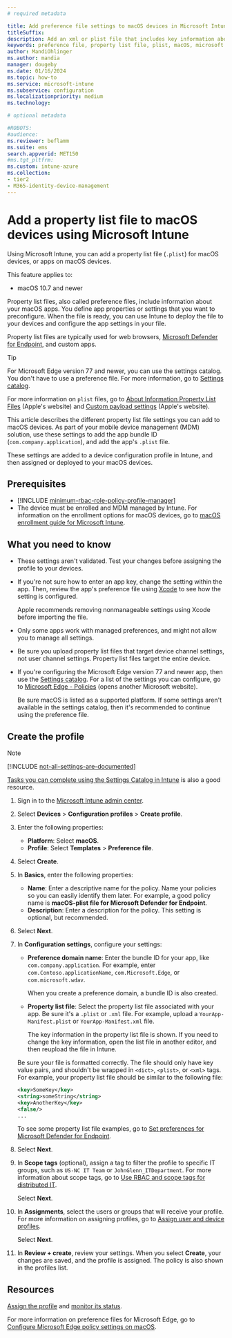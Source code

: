 ```yaml
---
# required metadata

title: Add preference file settings to macOS devices in Microsoft Intune
titleSuffix:
description: Add an xml or plist file that includes key information about your app. Use a preference file device configuration profile to change key information in the property list file, and assign it to your macOS devices in Microsoft Intune.
keywords: preference file, property list file, plist, macOS, microsoft intune, endpoint management
author: MandiOhlinger
ms.author: mandia
manager: dougeby
ms.date: 01/16/2024
ms.topic: how-to
ms.service: microsoft-intune
ms.subservice: configuration
ms.localizationpriority: medium
ms.technology:

# optional metadata

#ROBOTS:
#audience:
ms.reviewer: beflamm
ms.suite: ems
search.appverid: MET150
#ms.tgt_pltfrm:
ms.custom: intune-azure
ms.collection:
- tier2
- M365-identity-device-management
---
```


# Add a property list file to macOS devices using Microsoft Intune

Using Microsoft Intune, you can add a property list file (`.plist`) for macOS devices, or apps on macOS devices.

This feature applies to:

- macOS 10.7 and newer

Property list files, also called preference files, include information about your macOS apps. You define app properties or settings that you want to preconfigure. When the file is ready, you can use Intune to deploy the file to your devices and configure the app settings in your file.

Property list files are typically used for web browsers, [Microsoft Defender for Endpoint](/microsoft-365/security/defender-endpoint/microsoft-defender-endpoint-mac), and custom apps.

> [!TIP]
> For Microsoft Edge version 77 and newer, you can use the settings catalog. You don't have to use a preference file. For more information, go to [Settings catalog](settings-catalog.md).

For more information on `plist` files, go to [About Information Property List Files](https://developer.apple.com/library/archive/documentation/General/Reference/InfoPlistKeyReference/Articles/AboutInformationPropertyListFiles.html) (Apple's website) and [Custom payload settings](https://support.apple.com/guide/mdm/custom-mdm9abbdbe7/1/web/1) (Apple's website).

This article describes the different property list file settings you can add to macOS devices. As part of your mobile device management (MDM) solution, use these settings to add the app bundle ID (`com.company.application`), and add the app's `.plist` file.

These settings are added to a device configuration profile in Intune, and then assigned or deployed to your macOS devices.

## Prerequisites

- [!INCLUDE [minimum-rbac-role-policy-profile-manager](../includes/minimum-rbac-role-policy-profile-manager.md)]
- The device must be enrolled and MDM managed by Intune. For information on the enrollment options for macOS devices, go to [macOS enrollment guide for Microsoft Intune](../fundamentals/deployment-guide-enrollment-macos.md).

## What you need to know

- These settings aren't validated. Test your changes before assigning the profile to your devices.
- If you're not sure how to enter an app key, change the setting within the app. Then, review the app's preference file using [Xcode](https://developer.apple.com/xcode/) to see how the setting is configured.

  Apple recommends removing nonmanageable settings using Xcode before importing the file.

- Only some apps work with managed preferences, and might not allow you to manage all settings.
- Be sure you upload property list files that target device channel settings, not user channel settings. Property list files target the entire device.
- If you're configuring the Microsoft Edge version 77 and newer app, then use the [Settings catalog](settings-catalog.md). For a list of the settings you can configure, go to [Microsoft Edge - Policies](/DeployEdge/microsoft-edge-policies) (opens another Microsoft website).

  Be sure macOS is listed as a supported platform. If some settings aren't available in the settings catalog, then it's recommended to continue using the preference file.

## Create the profile

> [!NOTE]
> [!INCLUDE [not-all-settings-are-documented](../includes/not-all-settings-are-documented.md)]
>
> [Tasks you can complete using the Settings Catalog in Intune](settings-catalog-common-features.md) is also a good resource.

1. Sign in to the [Microsoft Intune admin center](https://go.microsoft.com/fwlink/?linkid=2109431).
2. Select **Devices** > **Configuration profiles** > **Create profile**.
3. Enter the following properties:

    - **Platform**: Select **macOS**.
    - **Profile**: Select **Templates** > **Preference file**.

4. Select **Create**.
5. In **Basics**, enter the following properties:

    - **Name**: Enter a descriptive name for the policy. Name your policies so you can easily identify them later. For example, a good policy name is **macOS-plist file for Microsoft Defender for Endpoint**.
    - **Description**: Enter a description for the policy. This setting is optional, but recommended.

6. Select **Next**.

7. In **Configuration settings**, configure your settings:

    - **Preference domain name**: Enter the bundle ID for your app, like `com.company.application`. For example, enter `com.Contoso.applicationName`, `com.Microsoft.Edge`, or `com.microsoft.wdav`.

      When you create a preference domain, a bundle ID is also created.

    - **Property list file**: Select the property list file associated with your app. Be sure it's a `.plist` or `.xml` file. For example, upload a `YourApp-Manifest.plist` or `YourApp-Manifest.xml` file.

      The key information in the property list file is shown. If you need to change the key information, open the list file in another editor, and then reupload the file in Intune.

    Be sure your file is formatted correctly. The file should only have key value pairs, and shouldn't be wrapped in `<dict>`, `<plist>`, or `<xml>` tags. For example, your property list file should be similar to the following file:

    ```xml
    <key>SomeKey</key>
    <string>someString</string>
    <key>AnotherKey</key>
    <false/>
    ...
    ```

    To see some property list file examples, go to [Set preferences for Microsoft Defender for Endpoint](/windows/security/threat-protection/microsoft-defender-atp/mac-preferences).

8. Select **Next**.
9. In **Scope tags** (optional), assign a tag to filter the profile to specific IT groups, such as `US-NC IT Team` or `JohnGlenn_ITDepartment`. For more information about scope tags, go to [Use RBAC and scope tags for distributed IT](../fundamentals/scope-tags.md).

    Select **Next**.

10. In **Assignments**, select the users or groups that will receive your profile. For more information on assigning profiles, go to [Assign user and device profiles](device-profile-assign.md).

    Select **Next**.

11. In **Review + create**, review your settings. When you select **Create**, your changes are saved, and the profile is assigned. The policy is also shown in the profiles list.

## Resources

[Assign the profile](device-profile-assign.md) and [monitor its status](device-profile-monitor.md).

For more information on preference files for Microsoft Edge, go to [Configure Microsoft Edge policy settings on macOS](/deployedge/configure-microsoft-edge-on-mac).
